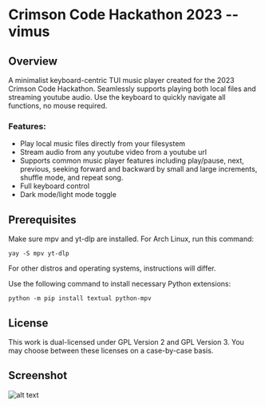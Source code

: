 # Crimson Code Hackathon 2023 -- vimus
## Overview
A minimalist keyboard-centric TUI music player created for the 2023 Crimson Code Hackathon. Seamlessly supports playing both local files and streaming youtube audio. Use the keyboard to quickly navigate all functions, no mouse required.

### Features:
- Play local music files directly from your filesystem
- Stream audio from any youtube video from a youtube url
- Supports common music player features including play/pause, next, previous, seeking forward and backward by small and large increments, shuffle mode, and repeat song.
- Full keyboard control
- Dark mode/light mode toggle

## Prerequisites
Make sure mpv and yt-dlp are installed.
For Arch Linux, run this command:
```
yay -S mpv yt-dlp
```
For other distros and operating systems, instructions will differ.

Use the following command to install necessary Python extensions:
```
python -m pip install textual python-mpv
```

## License
This work is dual-licensed under GPL Version 2 and GPL Version 3. You may choose between these licenses on a case-by-case basis.

## Screenshot
![alt text](https://cdn.discordapp.com/attachments/341136221323526144/1076890649623810129/image.png)

